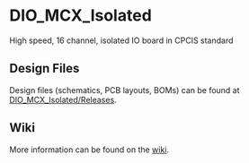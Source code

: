 # DIO_MCX_Isolated
High speed, 16 channel, isolated IO board in CPCIS standard

## Design Files

Design files (schematics, PCB layouts, BOMs) can be found at [DIO_MCX_Isolated/Releases](https://github.com/sinara-hw/DIO_MCX_Isolated/releases).

## Wiki

More information can be found on the [wiki](https://github.com/sinara-hw/DIO_MCX_Isolated/wiki).
